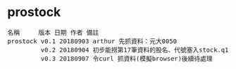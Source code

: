# prostock
<pre>
名稱     版本 日期 作者 備註
prostock v0.1 20180903 arthur 先抓資料：元大0050
         v0.2 20180904 初步能撈第17筆資料的股名、代號塞入stock.q1 、也能欄轉列
         v0.3 20180907 令curl 抓資料(模擬browser)後續待處理
</pre>
